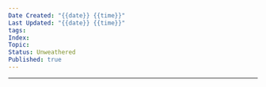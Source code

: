 ```yaml
---
Date Created: "{{date}} {{time}}"
Last Updated: "{{date}} {{time}}"
tags: 
Index: 
Topic: 
Status: Unweathered
Published: true
---
```

---

